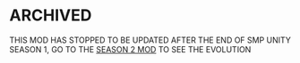 # ARCHIVED
THIS MOD HAS STOPPED TO BE UPDATED AFTER THE END OF SMP UNITY SEASON 1, GO TO THE [SEASON 2 MOD](https://github.com/TheFox580/SMPU_Factions_Fabric) TO SEE THE EVOLUTION
